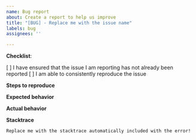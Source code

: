 ```yaml
---
name: Bug report
about: Create a report to help us improve
title: "[BUG] - Replace me with the issue name"
labels: bug
assignees: ''

---
```


**Checklist**:
<!--- To check a checkbox, fill in the empty space with an x --->
<!--- Example: --->
<!--- [x] This item is checked off --->
[ ] I have ensured that the issue I am reporting has not already been reported
[ ] I am able to consistently reproduce the issue


**Steps to reproduce**
 

**Expected behavior**


**Actual behavior**


**Stacktrace**
```
Replace me with the stacktrace automatically included with the error!
```
